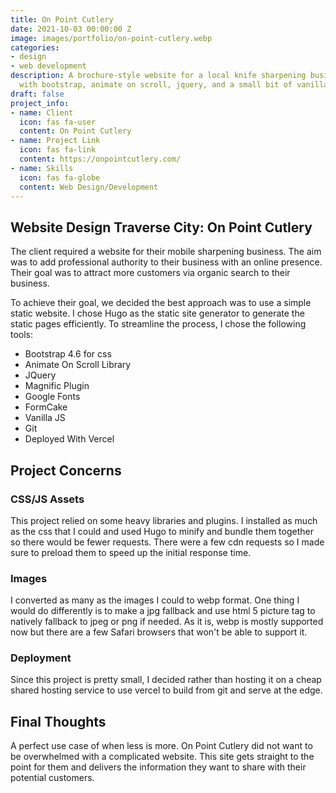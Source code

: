 ```yaml
---
title: On Point Cutlery
date: 2021-10-03 00:00:00 Z
image: images/portfolio/on-point-cutlery.webp
categories:
- design
- web development
description: A brochure-style website for a local knife sharpening business.  Created
  with bootstrap, animate on scroll, jquery, and a small bit of vanilla js
draft: false
project_info:
- name: Client
  icon: fas fa-user
  content: On Point Cutlery
- name: Project Link
  icon: fas fa-link
  content: https://onpointcutlery.com/
- name: Skills
  icon: fas fa-globe
  content: Web Design/Development
---
```


## Website Design Traverse City: On Point Cutlery

The client required a website for their mobile sharpening business.  The aim was to add professional authority to their business with an online presence.  Their goal was to attract more customers via organic search to their business.

To achieve their goal, we decided the best approach was to use a simple static website.  I chose Hugo as the static site generator to generate the static pages efficiently.  To streamline the process, I chose the following tools:

- Bootstrap 4.6 for css
- Animate On Scroll Library
- JQuery
- Magnific Plugin
- Google Fonts
- FormCake
- Vanilla JS
- Git
- Deployed With Vercel

## Project Concerns

### CSS/JS Assets

This project relied on some heavy libraries and plugins.  I installed as much as the css that I could and used Hugo to minify and bundle them together so there would be fewer requests.  There were a few cdn requests so I made sure to preload them to speed up the initial response time.  

### Images

I converted as many as the images I could to webp format.  One thing I would do differently is to make a jpg fallback and use html 5 picture tag to natively fallback to jpeg or png if needed.  As it is, webp is mostly supported now but there are a few Safari browsers that won't be able to support it.


### Deployment

Since this project is pretty small, I decided rather than hosting it on a cheap shared hosting service to use vercel to build from git and serve at the edge. 

## Final Thoughts

A perfect use case of when less is more.  On Point Cutlery did not want to be overwhelmed with a complicated website.  This site gets straight to the point for them and delivers the information they want to share with their potential customers.  









<!-- #### Project Details

Lorem ipsum dolor sit amet, consectetur adipisicing elit, sed do eiusmod tempor incididunt ut labore et
dolore magna aliqua. Ut enim ad minim veniam, quis nostrud exercitation ullamco laboris nisi ut aliquip ex
ea commodo consequat. Duis aute irure dolor in reprehenderit in voluptate velit esse cillum dolore eu fugiat
nulla pariatur. Excepteur sint occaecat cupidatat non proident, sunt in culpa qui officia deserunt mollit
anim id est laborum. Sed ut perspiciatis unde omnis iste natus error sit voluptatem accusantium doloremque
laudantium, totam rem aperiam, eaque ipsa quae ab illo inventore veritatis et quasi architecto beatae vitae
dicta sunt explicabo. Nemo enim ipsam voluptatem quia voluptas sit aspernatur aut odit aut fugit, sed quia
consequuntur magni dolores eos qui ratione voluptatem sequi nesciunt. Neque porro quisquam est.


#### Project Requirements

Lorem ipsum dolor sit amet, consectetur adipisicing elit, sed do eiusmod tempor incididunt ut labore
et dolore magna aliqua. Ut enim ad minim veniam, quis nostrud exercitation ullamco laboris nisi ut aliquip
ex ea commodo consequat. Duis aute irure dolor in reprehenderit in voluptate velit esse cillum dolore eu
fugiat nulla pariatur. Excepteur sint occaecat cupidatat non proident, sunt in culpa qui officia deserunt
mollit anim id est laborum. -->